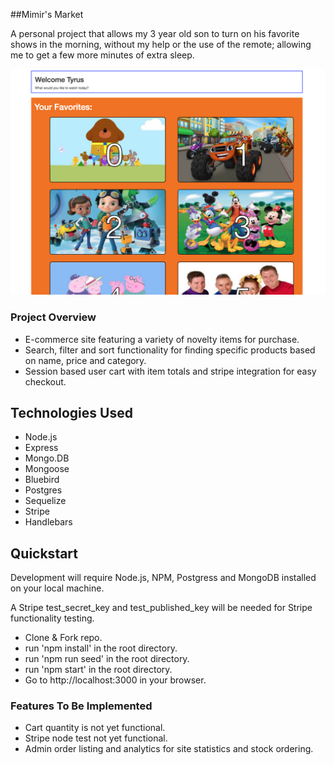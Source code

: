 ##Mimir's Market

A personal project that allows my 3 year old son to turn on his favorite shows in the morning, without
my help or the use of the remote; allowing me to get a few more minutes of extra sleep.

![welcome screenshot](https://github.com/Seeker0/Ty-TV/blob/master/public/images/screenshot.png)

### Project Overview

* E-commerce site featuring a variety of novelty items for purchase.
* Search, filter and sort functionality for finding specific products based on name, price and category.
* Session based user cart with item totals and stripe integration for easy checkout.

## Technologies Used

* Node.js
* Express
* Mongo.DB
* Mongoose
* Bluebird
* Postgres
* Sequelize
* Stripe
* Handlebars

## Quickstart

Development will require Node.js, NPM, Postgress and MongoDB installed on your local machine.

A Stripe test_secret_key and test_published_key will be needed for Stripe functionality testing.

* Clone & Fork repo.
* run 'npm install' in the root directory.
* run 'npm run seed' in the root directory.
* run 'npm start' in the root directory.
* Go to http://localhost:3000 in your browser.

### Features To Be Implemented

* Cart quantity is not yet functional.
* Stripe node test not yet functional.
* Admin order listing and analytics for site statistics and stock ordering.

